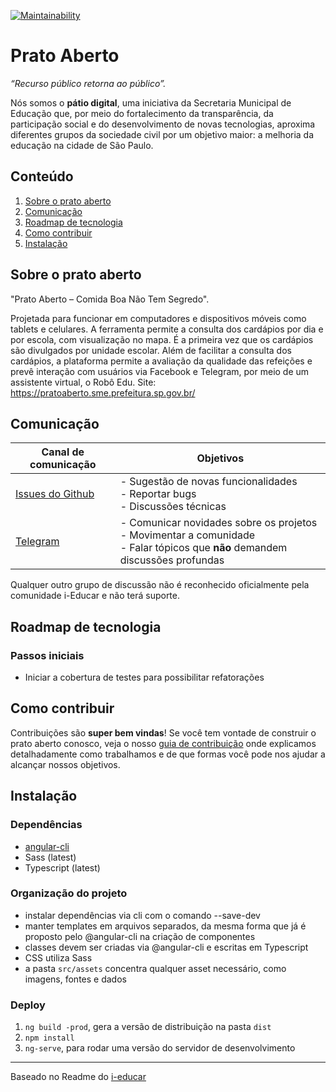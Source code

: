 [![Maintainability](https://api.codeclimate.com/v1/badges/7d34f4c49b56a7c38466/maintainability)](https://codeclimate.com/github/prefeiturasp/SME-PratoAberto-Frontend/maintainability)

# Prato Aberto

_“Recurso público retorna ao público”._

Nós somos o **pátio digital**, uma iniciativa da Secretaria Municipal de Educação que, por meio do fortalecimento da transparência, da participação social e do desenvolvimento de novas tecnologias, aproxima diferentes grupos da sociedade civil por um objetivo maior: a melhoria da educação na cidade de São Paulo. 

## Conteúdo

1. [Sobre o prato aberto](#sobre-o-prato-aberto)
2. [Comunicação](#comunicação)
3. [Roadmap de tecnologia](#roadmap-de-tecnologia)
4. [Como contribuir](#como-contribuir)
5. [Instalação](#instalação)

## Sobre o prato aberto

"Prato Aberto – Comida Boa Não Tem Segredo". 


Projetada para funcionar em computadores e dispositivos móveis como 
tablets e celulares. A ferramenta permite a consulta dos cardápios por dia
 e por escola, com visualização no mapa. É a primeira vez que os cardápios 
 são divulgados por unidade escolar. Além de facilitar a consulta dos cardápios, 
 a plataforma permite a avaliação da qualidade das refeições e prevê interação 
 com usuários via Facebook e Telegram, por meio de um assistente virtual, o Robô
  Edu. Site: https://pratoaberto.sme.prefeitura.sp.gov.br/
  
## Comunicação


| Canal de comunicação | Objetivos |
|----------------------|-----------|
| [Issues do Github](https://github.com/prefeiturasp/SME-PratoAberto-Frontend/issues) | - Sugestão de novas funcionalidades<br> - Reportar bugs<br> - Discussões técnicas |
| [Telegram](https://t.me/patiodigital ) | - Comunicar novidades sobre os projetos<br> - Movimentar a comunidade<br>  - Falar tópicos que **não** demandem discussões profundas |

Qualquer outro grupo de discussão não é reconhecido oficialmente pela
comunidade i-Educar e não terá suporte.

## Roadmap de tecnologia


### Passos iniciais

- Iniciar a cobertura de testes para possibilitar refatorações


## Como contribuir

Contribuições são **super bem vindas**! Se você tem vontade de construir o
prato aberto conosco, veja o nosso [guia de contribuição](./CONTRIBUTING.md)
onde explicamos detalhadamente como trabalhamos e de que formas você pode nos
ajudar a alcançar nossos objetivos.

## Instalação


### Dependências

 * [angular-cli](https://github.com/angular/angular-cli)
 * Sass (latest)
 * Typescript (latest)

### Organização do projeto

 * instalar dependências via cli com o comando --save-dev
 * manter templates em arquivos separados, da mesma forma que já é proposto pelo @angular-cli na criação de componentes
 * classes devem ser criadas via @angular-cli e escritas em Typescript
 * CSS utiliza Sass
 * a pasta `src/assets` concentra qualquer asset necessário, como imagens, fontes e dados

### Deploy

 1. `ng build -prod`, gera a versão de distribuição na pasta `dist`
 2. `npm install`
 3. `ng-serve`, para rodar uma versão do servidor de desenvolvimento



---

Baseado no Readme do [i-educar](https://github.com/portabilis/i-educar)

